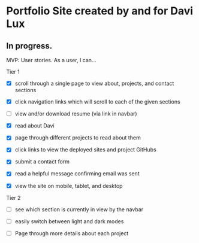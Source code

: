 # Portfolio Site created by and for Davi Lux
## In progress.

MVP: User stories. As a user, I can…

Tier 1

- [x]  scroll through a single page to view about, projects, and contact sections
- [x]  click navigation links which will scroll to each of the given sections
- [ ]  view and/or download resume (via link in navbar)

- [x]  read about Davi

- [x]  page through different projects to read about them
- [x]  click links to view the deployed sites and project GitHubs

- [x]  submit a contact form
- [x]  read a helpful message confirming email was sent

- [x]  view the site on mobile, tablet, and desktop

Tier 2

- [ ]  see which section is currently in view by the navbar
- [ ]  easily switch between light and dark modes

- [ ]  Page through more details about each project
